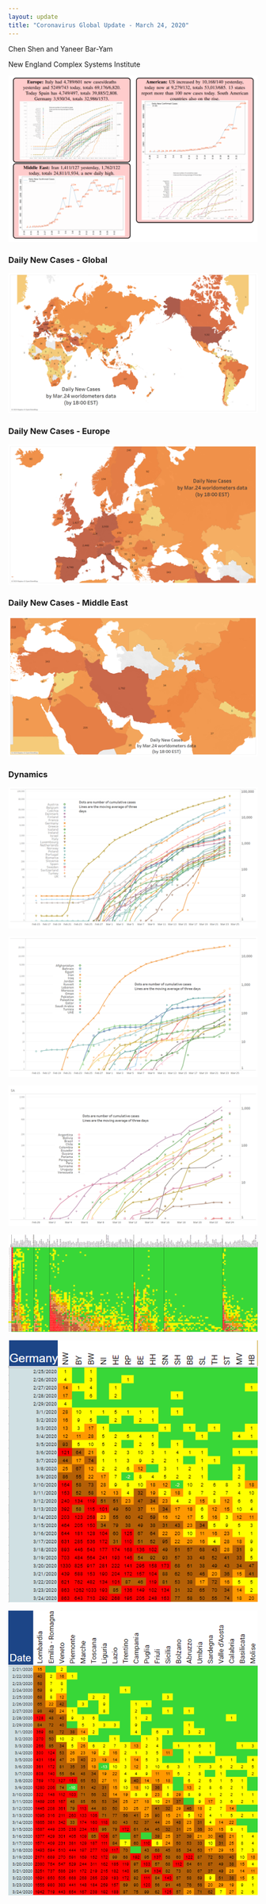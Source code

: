 ```yaml
---
layout: update
title: "Coronavirus Global Update - March 24, 2020"
---
```


Chen Shen and Yaneer Bar-Yam

New England Complex Systems Institute

![](/images/uploads/5e7aa40d3be82f1b5dc1a43c_Main%20figure%203_24.PNG)

### Daily New Cases - Global

![](/images/uploads/5e7aa41b7091cca2a12d3b02_Intl_3_24.png)

### Daily New Cases - Europe

![](/images/uploads/5e7aa429f7fce92bf8fc13a7_Intl_3_24a.png)

### Daily New Cases - Middle East

![](/images/uploads/5e7aa43928532fdb2ae28fdc_Intl_3_24b.png)

### Dynamics

![](/images/uploads/5e7aa5a804c533d5395d6e3e_EU_3_24.png)

![](/images/uploads/5e7aa5b410466d055e41e42e_ME_3_24.png)

![](/images/uploads/5e7aa5bdea9fe7291b44cd92_SA_3_24.png)

![](/images/uploads/5e7aa5cd13e0cf2cae301fa1_Global_3_24.png)

![](/images/uploads/5e7aa5d6f64c1a03f708238d_Germany_3_24.png)

![](/images/uploads/5e7aa5e1ade3346cad4ed447_Italy_3_24.png)
